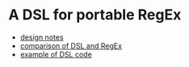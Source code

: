 
# A DSL for portable RegEx

- [design notes](notes/design.md)
- [comparison of DSL and RegEx](notes/comparison.md)
- [example of DSL code](notes/example.md)
